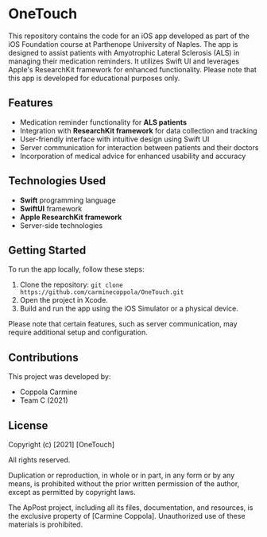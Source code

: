 # OneTouch

This repository contains the code for an iOS app developed as part of the iOS Foundation course at Parthenope University of Naples. The app is designed to assist patients with Amyotrophic Lateral Sclerosis (ALS) in managing their medication reminders. It utilizes Swift UI and leverages Apple's ResearchKit framework for enhanced functionality. Please note that this app is developed for educational purposes only.

## Features

- Medication reminder functionality for **ALS patients**
- Integration with **ResearchKit framework** for data collection and tracking
- User-friendly interface with intuitive design using Swift UI
- Server communication for interaction between patients and their doctors
- Incorporation of medical advice for enhanced usability and accuracy

## Technologies Used

- **Swift** programming language
- **SwiftUI** framework
- **Apple ResearchKit framework**
- Server-side technologies

## Getting Started

To run the app locally, follow these steps:

1. Clone the repository: `git clone https://github.com/carminecoppola/OneTouch.git`
2. Open the project in Xcode.
3. Build and run the app using the iOS Simulator or a physical device.

Please note that certain features, such as server communication, may require additional setup and configuration.


## Contributions

This project was developed by:

- Coppola Carmine
- Team C (2021)

## License

Copyright (c) [2021] [OneTouch]

All rights reserved.

Duplication or reproduction, in whole or in part, in any form or by any means, is prohibited without the prior written permission of the author, except as permitted by copyright laws.

The ApPost project, including all its files, documentation, and resources, is the exclusive property of [Carmine Coppola]. Unauthorized use of these materials is prohibited.
